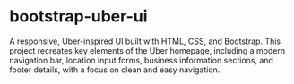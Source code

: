# bootstrap-uber-ui
A responsive, Uber-inspired UI built with HTML, CSS, and Bootstrap. This project recreates key elements of the Uber homepage, including a modern navigation bar, location input forms, business information sections, and footer details, with a focus on clean and easy navigation.
